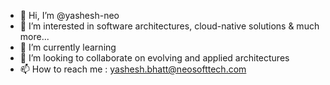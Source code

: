 - 👋 Hi, I’m @yashesh-neo
- 👀 I’m interested in software architectures, cloud-native solutions & much more...
- 🌱 I’m currently learning 
- 💞️ I’m looking to collaborate on evolving and applied architectures
- 📫 How to reach me : yashesh.bhatt@neosofttech.com

<!---
yashesh-neo/yashesh-neo is a ✨ special ✨ repository because its `README.md` (this file) appears on your GitHub profile.
You can click the Preview link to take a look at your changes.
--->
